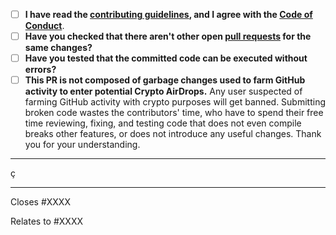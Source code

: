 <!-- Provide a general summary of your changes in the title above -->
- [ ] **I have read the [contributing guidelines](https://github.com/marticliment/WingetUI/blob/main/CONTRIBUTING.md#coding), and I agree with the [Code of Conduct](https://github.com/marticliment/WingetUI/blob/main/CODE_OF_CONDUCT.md)**.
- [ ] **Have you checked that there aren't other open [pull requests](https://github.com/marticliment/WingetUI/pulls) for the same changes?**
- [ ] **Have you tested that the committed code can be executed without errors?**
- [ ] **This PR is not composed of garbage changes used to farm GitHub activity to enter potential Crypto AirDrops.**
Any user suspected of farming GitHub activity with crypto purposes will get banned. Submitting broken code wastes the contributors' time, who have to spend their free time reviewing, fixing, and testing code that does not even compile breaks other features, or does not introduce any useful changes. Thank you for your understanding.
-----
ç
<!-- optionally, explain here about the committed code -->

-----

<!-- insert below the issue number (if applicable, do not create a new issue to justify a PR) -->

Closes #XXXX
<!-- and/or -->
Relates to #XXXX
